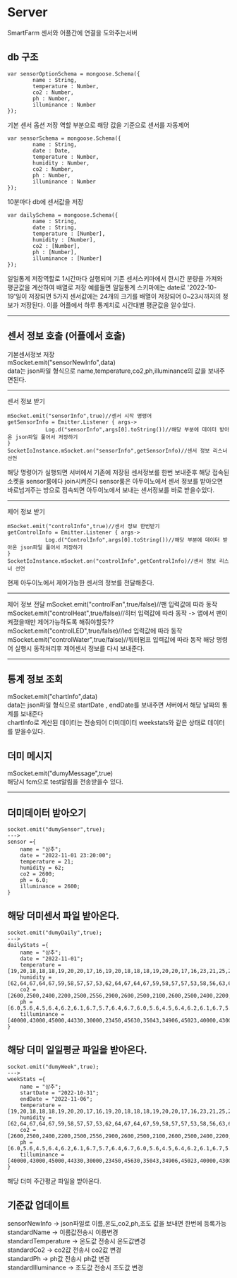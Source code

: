 # Server
SmartFarm 센서와 어플간에 연결을 도와주는서버

## db 구조
```
var sensorOptionSchema = mongoose.Schema({
        name : String,
        temperature : Number,
        co2 : Number,
        ph : Number,
        illuminance : Number
});
```
기본 센서 옵션 저장 역할 부분으로 해당 값을 기준으로 센서를 자동제어
```
var sensorSchema = mongoose.Schema({
        name : String,
        date : Date,
        temperature : Number,
        humidity : Number,
        co2 : Number,
        ph : Number,
        illuminance : Number
});
```
10분마다 db에 센서값을 저장
```
var dailySchema = mongoose.Schema({
        name : String,
        date : String,
        temperature : [Number],
        humidity : [Number],
        co2 : [Number],
        ph : [Number],
        illuminance : [Number]
});
```
일일통계 저장역할로 1시간마다 실행되며 기존 센서스키마에서 한시간 분량을 가져와 평균값을 계산하여 배열로 저장
예를들면 일일통계 스키마에는 date로 '2022-10-19'일이 저장되면 5가지 센서값에는 24개의 크기를 배열이 저장되어 0~23시까지의 정보가 저장된다.
이를 어플에서 하루 통계치로 시간대별 평균값을 알수있다.


---
## 센서 정보 호출 (어플에서 호출)  
기본센서정보 저장  
mSocket.emit("sensorNewInfo",data)  
data는 json파일 형식으로 name,temperature,co2,ph,illuminance의 값을 보내주면된다.  

---
센서 정보 받기
```
mSocket.emit("sensorInfo",true)//센서 시작 명령어
getSensorInfo = Emitter.Listener { args->
            Log.d("sensorInfo",args[0].toString())//해당 부분에 데이터 받아온 json파일 풀어서 저장하기
}
SocketIoInstance.mSocket.on("sensorInfo",getSensorInfo)//센서 정보 리스너 선언
```
해당 명령어가 실행되면 서버에서 기존에 저장된 센서정보를 한번 보내준후 해당 접속된 소켓을 sensor룸에다 join시켜준다
sensor룸은 아두이노에서 센서 정보를 받아오면 바로넘겨주는 방으로 접속되면 아두이노에서 보내는 센서정보를 바로 받을수있다.

---
제어 정보 받기
```
mSocket.emit("controlInfo",true)//센서 정보 한번받기
getControlInfo = Emitter.Listener { args->
            Log.d("ControlInfo",args[0].toString())//해당 부분에 데이터 받아온 json파일 풀어서 저장하기
}
SocketIoInstance.mSocket.on("controlInfo",getControlInfo)//센서 정보 리스너 선언
```
현제 아두이노에서 제어가능한 센서의 정보를 전달해준다.

---
제어 정보 전달
mSocket.emit("controlFan",true/false)//팬 입력값에 따라 동작
mSocket.emit("controlHeat",true/false)//히터 입력값에 따라 동작 -> 앱에서 팬이 켜졌을때만 제어가능하도록 해줘야할듯??
mSocket.emit("controlLED",true/false)//led 입력값에 따라 동작
mSocket.emit("controlWater",true/false)//워터펌프 입력값에 따라 동작
해당 명령어 실행시 동작처리후 제어센서 정보를 다시 보내준다.

---
## 통계 정보 조회  
mSocket.emit("chartInfo",data)  
data는 json파일 형식으로 startDate , endDate를 보내주면 서버에서 해당 날짜의 통계를 보내준다  
chartInfo로 계산된 데이터는 전송되어 더미데이터 weekstats와 같은 상태로 데이터를 받을수있다.  


## 더미 메시지  

mSocket.emit("dumyMessage",true)  
해당시 fcm으로 test알림을 전송받을수 있다.  

  
---

## 더미데이터 받아오기
```
socket.emit("dumySensor",true);
--->
sensor ={
    name = "상추";
    date = "2022-11-01 23:20:00";
    temperature = 21;
    humidity = 62;
    co2 = 2600;
    ph = 6.0;
    illuminance = 2600;
}
```
해당 더미센서 파일 받아온다.
---
```
socket.emit("dumyDaily",true);
--->
dailyStats ={
    name = "상추";
    date = "2022-11-01";
    temperature = [19,20,18,18,18,19,20,20,17,16,19,20,18,18,18,19,20,20,17,16,23,21,25,21];
    humidity = [62,64,67,64,67,59,58,57,57,53,62,64,67,64,67,59,58,57,57,53,58,56,63,61];
    co2 = [2600,2500,2400,2200,2500,2556,2900,2600,2500,2100,2600,2500,2400,2200,2500,2556,2900,2600,2500,2100,2300,2600,2660,2335];
    ph = [6.0,5.6,4.5,6.4,6.2,6.1,6.7,5.7,6.4,6.7,6.0,5.6,4.5,6.4,6.2,6.1,6.7,5.7,6.4,6.7,5.9,5.8,5.7,6.7];
    tilluminance = [40000,43000,45000,44330,30000,23450,45630,35043,34906,45023,40000,43000,45000,44330,30000,23450,45630,35043,34906,45023,34563,42663,37342,49352];
}
```
해당 더미 일일평균 파일을 받아온다.
---
```
socket.emit("dumyWeek",true);
--->
weekStats ={
    name = "상추";
    startDate = "2022-10-31";
    endDate = "2022-11-06";
    temperature = [19,20,18,18,18,19,20,20,17,16,19,20,18,18,18,19,20,20,17,16,23,21,25,21];
    humidity = [62,64,67,64,67,59,58,57,57,53,62,64,67,64,67,59,58,57,57,53,58,56,63,61];
    co2 = [2600,2500,2400,2200,2500,2556,2900,2600,2500,2100,2600,2500,2400,2200,2500,2556,2900,2600,2500,2100,2300,2600,2660,2335];
    ph = [6.0,5.6,4.5,6.4,6.2,6.1,6.7,5.7,6.4,6.7,6.0,5.6,4.5,6.4,6.2,6.1,6.7,5.7,6.4,6.7,5.9,5.8,5.7,6.7];
    tilluminance = [40000,43000,45000,44330,30000,23450,45630,35043,34906,45023,40000,43000,45000,44330,30000,23450,45630,35043,34906,45023,34563,42663,37342,49352];
}
```
해당 더미 주간평균 파일을 받아온다.

## 기준값 업데이트  
sensorNewInfo -> json파일로 이름,온도,co2,ph,조도 값을 보내면 한번에 등록가능  
standardName -> 이름값전송시 이름변경  
standardTemperature -> 온도값 전송시 온도값변경  
standardCo2 -> co2값 전송시 co2값 변경  
standardPh -> ph값 전송시 ph값 변경  
standardIlluminance -> 조도값 전송시 조도값 변경  

